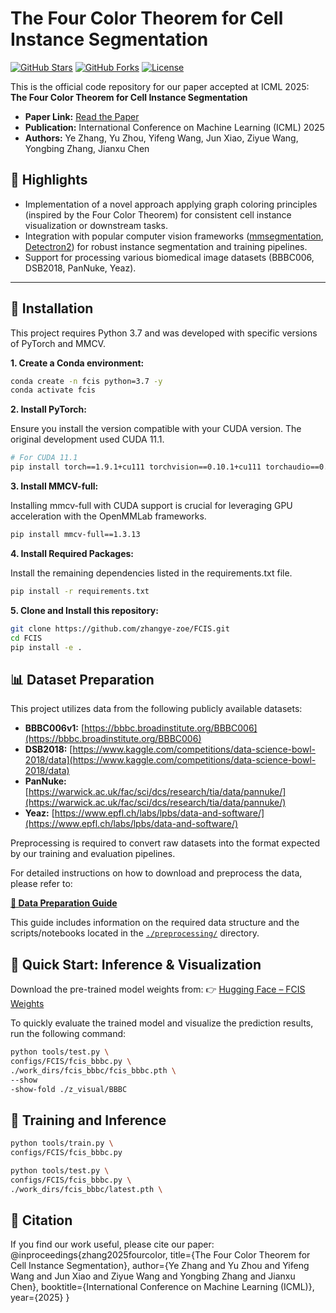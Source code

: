 # The Four Color Theorem for Cell Instance Segmentation

[![GitHub Stars](https://img.shields.io/github/stars/zhangye-zoe/FCIS?style=social)](https://github.com/zhangye-zoe/FCIS/stargazers)
[![GitHub Forks](https://img.shields.io/github/forks/zhangye-zoe/FCIS?style=social)](https://github.com/zhangye-zoe/FCIS/network/members)
[![License](https://img.shields.io/github/license/zhangye-zoe/FCIS)](https://github.com/zhangye-zoe/FCIS/blob/main/LICENSE)


This is the official code repository for our paper accepted at ICML 2025:
**The Four Color Theorem for Cell Instance Segmentation**

* **Paper Link:** [Read the Paper](https://openreview.net/pdf?id=VK8SuRaJfX)
* **Publication:** International Conference on Machine Learning (ICML) 2025
* **Authors:** Ye Zhang, Yu Zhou, Yifeng Wang, Jun Xiao, Ziyue Wang, Yongbing Zhang, Jianxu Chen


## 🌟 Highlights

* Implementation of a novel approach applying graph coloring principles (inspired by the Four Color Theorem) for consistent cell instance visualization or downstream tasks.
* Integration with popular computer vision frameworks ([mmsegmentation](https://github.com/open-mmlab/mmsegmentation), [Detectron2](https://github.com/facebookresearch/detectron2)) for robust instance segmentation and training pipelines.
* Support for processing various biomedical image datasets (BBBC006, DSB2018, PanNuke, Yeaz).

---

## 🚀 Installation

This project requires Python 3.7 and was developed with specific versions of PyTorch and MMCV.

**1. Create a Conda environment:**

```bash
conda create -n fcis python=3.7 -y
conda activate fcis
```
**2. Install PyTorch:**

Ensure you install the version compatible with your CUDA version. The original development used CUDA 11.1.
```bash
# For CUDA 11.1
pip install torch==1.9.1+cu111 torchvision==0.10.1+cu111 torchaudio==0.9.1 -f https://download.pytorch.org/whl/torch_stable.html
```

**3. Install MMCV-full:**

Installing mmcv-full with CUDA support is crucial for leveraging GPU acceleration with the OpenMMLab frameworks.

```bash
pip install mmcv-full==1.3.13
```
**4. Install Required Packages:**

Install the remaining dependencies listed in the requirements.txt file.
```bash
pip install -r requirements.txt
```
**5. Clone and Install this repository:**
```bash
git clone https://github.com/zhangye-zoe/FCIS.git
cd FCIS
pip install -e .
```

## 📊 Dataset Preparation

This project utilizes data from the following publicly available datasets:

* **BBBC006v1:** [https://bbbc.broadinstitute.org/BBBC006](https://bbbc.broadinstitute.org/BBBC006)
* **DSB2018:** [https://www.kaggle.com/competitions/data-science-bowl-2018/data](https://www.kaggle.com/competitions/data-science-bowl-2018/data)
* **PanNuke:** [https://warwick.ac.uk/fac/sci/dcs/research/tia/data/pannuke/](https://warwick.ac.uk/fac/sci/dcs/research/tia/data/pannuke/)
* **Yeaz:** [https://www.epfl.ch/labs/lpbs/data-and-software/](https://www.epfl.ch/labs/lpbs/data-and-software/)

Preprocessing is required to convert raw datasets into the format expected by our training and evaluation pipelines.

For detailed instructions on how to download and preprocess the data, please refer to:

[**&#x1F4C4; Data Preparation Guide**](./docs/data_prepare.md)

This guide includes information on the required data structure and the scripts/notebooks located in the [`./preprocessing/`](./preprocessing/) directory.


## 🚀 Quick Start: Inference & Visualization

Download the pre-trained model weights from:
👉 [Hugging Face – FCIS Weights](https://huggingface.co/zhangye-zoe/FCIS-Weight/tree/main/checkpoints)

To quickly evaluate the trained model and visualize the prediction results, run the following command:

```bash
python tools/test.py \
configs/FCIS/fcis_bbbc.py \
./work_dirs/fcis_bbbc/fcis_bbbc.pth \
--show
-show-fold ./z_visual/BBBC
```

## 🧪 Training and Inference

```bash
python tools/train.py \
configs/FCIS/fcis_bbbc.py
```


```bash
python tools/test.py \
configs/FCIS/fcis_bbbc.py \
./work_dirs/fcis_bbbc/latest.pth \
```

## 📖 Citation

If you find our work useful, please cite our paper:
@inproceedings{zhang2025fourcolor,
  title={The Four Color Theorem for Cell Instance Segmentation},
  author={Ye Zhang and Yu Zhou and Yifeng Wang and Jun Xiao and Ziyue Wang and Yongbing Zhang and Jianxu Chen},
  booktitle={International Conference on Machine Learning (ICML)},
  year={2025}
}
